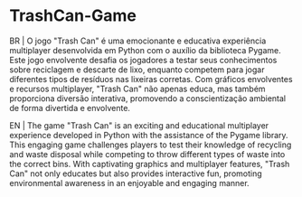 # TrashCan-Game

BR | O jogo "Trash Can" é uma emocionante e educativa experiência multiplayer desenvolvida em Python com o auxílio da biblioteca Pygame. Este jogo envolvente desafia os jogadores a testar seus conhecimentos sobre reciclagem e descarte de lixo, enquanto competem para jogar diferentes tipos de resíduos nas lixeiras corretas. Com gráficos envolventes e recursos multiplayer, "Trash Can" não apenas educa, mas também proporciona diversão interativa, promovendo a conscientização ambiental de forma divertida e envolvente.

EN | The game "Trash Can" is an exciting and educational multiplayer experience developed in Python with the assistance of the Pygame library. This engaging game challenges players to test their knowledge of recycling and waste disposal while competing to throw different types of waste into the correct bins. With captivating graphics and multiplayer features, "Trash Can" not only educates but also provides interactive fun, promoting environmental awareness in an enjoyable and engaging manner.
